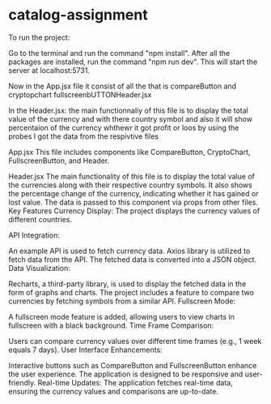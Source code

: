  # catalog-assignment

To run the project:

 Go to the terminal and run the command "npm install".
 After all the packages are installed, run the command "npm run dev".
 This will start the server at localhost:5731.

 

 Now in the App.jsx file it consist of all the that is compareButton and cryptopchart fullscreenbUTTONHeader.jsx

 In the Header.jsx:  the main functionnaliy of this file is to display the total value of the currency and with there country symbol  and also it will show percentaion of the currency whthewr it got profit or loos  by using the probes I got the data from the respivtive files

 App.jsx
 This file includes components like CompareButton, CryptoChart, FullscreenButton, and Header.

 Header.jsx
 The main functionality of this file is to display the total value of the currencies along with their respective country symbols. It also shows the percentage change of the currency, indicating whether it has gained or lost value. The data is passed to this component via props from other files.
 Key Features
 Currency Display: The project displays the currency values of different countries.


 API Integration:

 An example API is used to fetch currency data.
 Axios library is utilized to fetch data from the API.
 The fetched data is converted into a JSON object.
 Data Visualization:

 Recharts, a third-party library, is used to display the fetched data in the form of graphs and charts.
 The project includes a feature to compare two currencies by fetching symbols from a similar API.
 Fullscreen Mode:

 A fullscreen mode feature is added, allowing users to view charts in fullscreen with a black background.
 Time Frame Comparison:

 Users can compare currency values over different time frames (e.g., 1 week equals 7 days).
 User Interface Enhancements:

 Interactive buttons such as CompareButton and FullscreenButton enhance the user experience.
 The application is designed to be responsive and user-friendly.
 Real-time Updates: The application fetches real-time data, ensuring the currency values and comparisons are up-to-date.